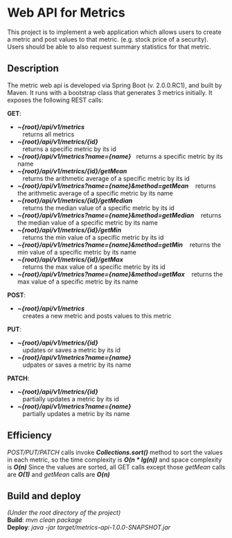 ﻿
# Web API for Metrics
This project is to implement a web application which allows users to create a metric and post values to that metric. (e.g. stock price of a security). Users should be able to also request summary statistics for that metric.


## Description
The metric web api is developed via Spring Boot (v. 2.0.0.RC1), and built by Maven. It runs with a bootstrap class that generates 3 metrics initially.
It exposes the following REST calls:

**GET**:
- ***~{root}/api/v1/metrics***     
  &nbsp;&nbsp; returns all metrics &nbsp;&nbsp;
- ***~{root}/api/v1/metrics/{id}***   
  &nbsp;&nbsp; returns a specific metric by its id  
- ***~{root}/api/v1/metrics?name={name}***
&nbsp;&nbsp;returns a specific metric by its name  
- ***~{root}/api/v1/metrics/{id}/getMean***   
  &nbsp;&nbsp; returns the arithmetic average of a specific metric by its id
- ***~{root}/api/v1/metrics?name={name}&method=getMean*** 
&nbsp;&nbsp;  returns the arithmetic average of a specific metric by its name
- ***~{root}/api/v1/metrics/{id}/getMedian***   
&nbsp;&nbsp;  returns the median value of a specific metric by its id
- ***~{root}/api/v1/metrics?name={name}&method=getMedian*** 
&nbsp;&nbsp;  returns the median value of a specific metric by its name
- ***~{root}/api/v1/metrics/{id}/getMin***  
&nbsp;&nbsp;   returns the min value of a specific metric by its id
- ***~{root}/api/v1/metrics?name={name}&method=getMin*** 
&nbsp;&nbsp;   returns the min value of a specific metric by its name
- ***~{root}/api/v1/metrics/{id}/getMax***   
&nbsp;&nbsp;    returns the max value of a specific metric by its id
- ***~{root}/api/v1/metrics?name={name}&method=getMax*** 
&nbsp;&nbsp;   returns the max value of a specific metric by its name

**POST**:
- ***~{root}/api/v1/metrics***           
&nbsp;&nbsp; creates a new metric and posts values to this metric

**PUT**:
- ***~{root}/api/v1/metrics/{id}***           
&nbsp;&nbsp; updates or saves a metric by its id
- ***~{root}/api/v1/metrics?name={name}***          
 &nbsp;&nbsp; udpates or saves a metric by its name

**PATCH**:
- ***~{root}/api/v1/metrics/{id}***           
&nbsp;&nbsp; partially updates a metric by its id
- ***~{root}/api/v1/metrics?name={name}***           
&nbsp;&nbsp; partially updates a metric by its name
## Efficiency
*POST/PUT/PATCH* calls invoke ***Collections.sort()*** method to sort the values in each metric, so the time complexity is ***O(n * lg(n))*** and space complexity is ***O(n)***
Since the values are sorted, all GET calls except those *getMean* calls are ***O(1)*** and *getMean* calls are ***O(n)***
## Build and deploy
*(Under the root directory of the project)*<br>
**Build**:  *mvn clean package*<br>
**Deploy**: *java -jar target/metrics-api-1.0.0-SNAPSHOT.jar*
